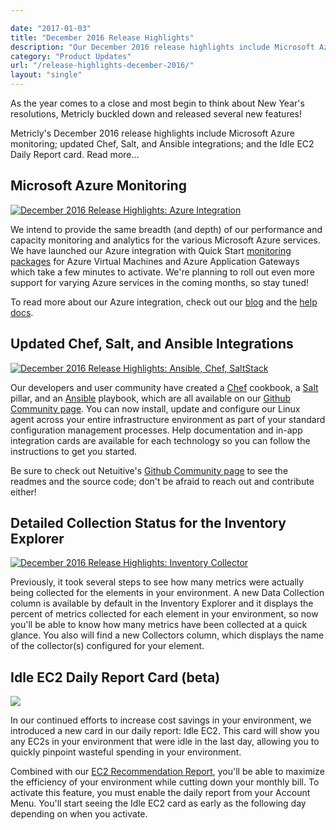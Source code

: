 ```yaml
---

date: "2017-01-03"
title: "December 2016 Release Highlights"
description: "Our December 2016 release highlights include Microsoft Azure monitoring, updated Chef, Salt, & Ansible integrations, & an Idle EC2 Daily Report card."
category: "Product Updates"
url: "/release-highlights-december-2016/"
layout: "single"
---
```


As the year comes to a close and most begin to think about New Year's resolutions, Metricly buckled down and released several new features!

Metricly's December 2016 release highlights include Microsoft Azure monitoring; updated Chef, Salt, and Ansible integrations; and the Idle EC2 Daily Report card. Read more...

Microsoft Azure Monitoring
--------------------------

[![December 2016 Release Highlights: Azure Integration](https://s3-us-west-2.amazonaws.com/com-netuitive-app-usw2-public/wp-content/uploads/2017/07/dec_rnh_azure.png)](https://s3-us-west-2.amazonaws.com/com-netuitive-app-usw2-public/wp-content/uploads/2017/07/dec_rnh_azure.png)

We intend to provide the same breadth (and depth) of our performance and capacity monitoring and analytics for the various Microsoft Azure services. We have launched our Azure integration with Quick Start [monitoring packages](/aws-monitoring-best-practices/) for Azure Virtual Machines and Azure Application Gateways which take a few minutes to activate. We're planning to roll out even more support for varying Azure services in the coming months, so stay tuned!

To read more about our Azure integration, check out our [blog](/microsoft-azure-monitoring/) and the [help docs](https://help.netuitive.com/Content/Datasources/Netuitive/microsoft_azure.htm).

Updated Chef, Salt, and Ansible Integrations
--------------------------------------------

[![December 2016 Release Highlights: Ansible, Chef, SaltStack](https://s3-us-west-2.amazonaws.com/com-netuitive-app-usw2-public/wp-content/uploads/2017/07/dec_rnh_chef-salt-ans.png)](https://s3-us-west-2.amazonaws.com/com-netuitive-app-usw2-public/wp-content/uploads/2017/07/dec_rnh_chef-salt-ans.png)

Our developers and user community have created a [Chef](https://www.chef.io/chef/) cookbook, a [Salt](https://saltstack.com/) pillar, and an [Ansible](https://www.ansible.com/) playbook, which are all available on our [Github Community page](https://github.com/Netuitive/Netuitive_PHP_Client). You can now install, update and configure our Linux agent across your entire infrastructure environment as part of your standard configuration management processes. Help documentation and in-app integration cards are available for each technology so you can follow the instructions to get you started.

Be sure to check out Netuitive's [Github Community page](https://github.com/Netuitive/Netuitive_PHP_Client) to see the readmes and the source code; don't be afraid to reach out and contribute either!

Detailed Collection Status for the Inventory Explorer
-----------------------------------------------------

[![December 2016 Release Highlights: Inventory Collector](https://s3-us-west-2.amazonaws.com/com-netuitive-app-usw2-public/wp-content/uploads/2017/07/dec_rnh_inv-1024x486.png)](https://s3-us-west-2.amazonaws.com/com-netuitive-app-usw2-public/wp-content/uploads/2017/07/dec_rnh_inv.png)

Previously, it took several steps to see how many metrics were actually being collected for the elements in your environment. A new Data Collection column is available by default in the Inventory Explorer and it displays the percent of metrics collected for each element in your environment, so now you'll be able to know how many metrics have been collected at a quick glance. You also will find a new Collectors column, which displays the name of the collector(s) configured for your element.

Idle EC2 Daily Report Card (beta)
---------------------------------

![](https://s3-us-west-2.amazonaws.com/com-netuitive-app-usw2-public/wp-content/uploads/2017/07/dailyreportedited.png)

In our continued efforts to increase cost savings in your environment, we introduced a new card in our daily report: Idle EC2. This card will show you any EC2s in your environment that were idle in the last day, allowing you to quickly pinpoint wasteful spending in your environment.

Combined with our [EC2 Recommendation Report](/ec2-cost-analysis-recommendations), you'll be able to maximize the efficiency of your environment while cutting down your monthly bill. To activate this feature, you must enable the daily report from your Account Menu. You'll start seeing the Idle EC2 card as early as the following day depending on when you activate.
